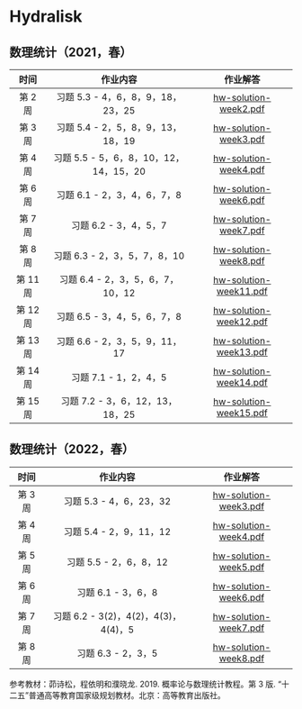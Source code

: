 # Hydralisk

## 数理统计（2021，春）

|   时间   |              作业内容             |                           作业解答                          |
| :----: | :---------------------------: | :-----------------------------------------------------: |
|  第 2 周 |   习题 5.3 - 4，6，8，9，18，23，25   |  [hw-solution-week2.pdf](./2021/hw-solution-week2.pdf)  |
|  第 3 周 |   习题 5.4 - 2，5，8，9，13，18，19   |  [hw-solution-week3.pdf](./2021/hw-solution-week3.pdf)  |
|  第 4 周 | 习题 5.5 - 5，6，8，10，12，14，15，20 |  [hw-solution-week4.pdf](./2021/hw-solution-week4.pdf)  |
|  第 6 周 |      习题 6.1 - 2，3，4，6，7，8     |  [hw-solution-week6.pdf](./2021/hw-solution-week6.pdf)  |
|  第 7 周 |        习题 6.2 - 3，4，5，7       |  [hw-solution-week7.pdf](./2021/hw-solution-week7.pdf)  |
|  第 8 周 |     习题 6.3 - 2，3，5，7，8，10     |  [hw-solution-week8.pdf](./2021/hw-solution-week8.pdf)  |
| 第 11 周 |    习题 6.4 - 2，3，5，6，7，10，12   | [hw-solution-week11.pdf](./2021/hw-solution-week11.pdf) |
| 第 12 周 |      习题 6.5 - 3，4，5，6，7，8     | [hw-solution-week12.pdf](./2021/hw-solution-week12.pdf) |
| 第 13 周 |     习题 6.6 - 2，3，5，9，11，17    | [hw-solution-week13.pdf](./2021/hw-solution-week13.pdf) |
| 第 14 周 |        习题 7.1 - 1，2，4，5       | [hw-solution-week14.pdf](./2021/hw-solution-week14.pdf) |
| 第 15 周 |    习题 7.2 - 3，6，12，13，18，25   | [hw-solution-week15.pdf](./2021/hw-solution-week15.pdf) |

## 数理统计（2022，春）

|  时间   |             作业内容             |                       作业解答                        |
|:-----:|:------------------------------:|:-----------------------------------------------------:|
| 第 3 周 |       习题 5.3 - 4，6，23，32       | [hw-solution-week3.pdf](./2022/hw-solution-week3.pdf) |
| 第 4 周 |       习题 5.4 - 2，9，11，12       | [hw-solution-week4.pdf](./2022/hw-solution-week4.pdf) |
| 第 5 周 |       习题 5.5 - 2，6，8，12        | [hw-solution-week5.pdf](./2022/hw-solution-week5.pdf) |
| 第 6 周 |         习题 6.1 - 3，6，8         | [hw-solution-week6.pdf](./2022/hw-solution-week6.pdf) |
| 第 7 周 | 习题 6.2 - 3(2)，4(2)，4(3)，4(4)，5 | [hw-solution-week7.pdf](./2022/hw-solution-week7.pdf) |
| 第 8 周 |         习题 6.3 - 2，3，5         | [hw-solution-week8.pdf](./2022/hw-solution-week8.pdf) |

参考教材：茆诗松，程依明和濮晓龙. 2019. 概率论与数理统计教程。第 3 版. “十二五”普通高等教育国家级规划教材。北京：高等教育出版社。
